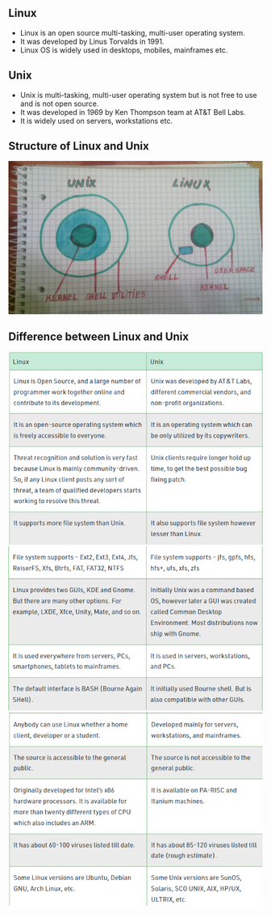 ## Linux

-   Linux is an open source multi-tasking, multi-user operating system.
-   It was developed by Linus Torvalds in 1991.
-   Linux OS is widely used in desktops, mobiles, mainframes etc.

## Unix

-   Unix is multi-tasking, multi-user operating system but is not free to use and is not open source.
-   It was developed in 1969 by Ken Thompson team at AT&T Bell Labs.
-   It is widely used on servers, workstations etc.

## Structure of Linux and Unix

![What are the very fundamental differences in architecture between Unix and Linux? - Unix & Linux Stack Exchange](media/aca95560bb5a684748611173a173e1df.jpeg)

## Difference between Linux and Unix

![](media/269684235a14251d185233674e7355a7.png)![](media/06ea5b5d5abaac996bba0d8b269237ca.png)![](media/f9c13b301b07c5d68c2516d3990d1175.png)
